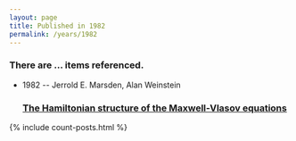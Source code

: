 ```yaml
---
layout: page
title: Published in 1982
permalink: /years/1982
---
```


<h3 id="number-posts">There are ... items referenced.</h3>
<ul class="post-list">

  <li>
    <span class="post-meta">1982 -- Jerrold E. Marsden, Alan Weinstein</span>
    <h3><a class="post-link" href="{{ site.baseurl }}/the-hamiltonian-structure-of-the-maxwell-vlasov-equations">The Hamiltonian structure of the Maxwell-Vlasov equations</a></h3>
  </li>
</ul>
{% include count-posts.html %}
